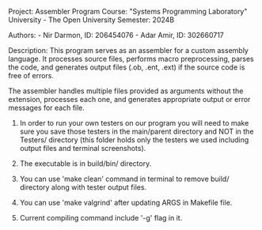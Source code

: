  Project: Assembler Program
 Course: "Systems Programming Laboratory"
 University - The Open University
 Semester: 2024B
 
 
Authors:
    - Nir Darmon, ID: 206454076
    - Adar Amir, ID: 302660717

Description:
    This program serves as an assembler for a custom assembly language.
    It processes source files, performs macro preprocessing, parses the code,
    and generates output files (.ob, .ent, .ext) if the source code is free of errors.
 
The assembler handles multiple files provided as arguments without the extension, processes each one,
and generates appropriate output or error messages for each file.

 
1.  In order to run your own testers on our program you will need to make sure you save those testers in the main/parent
    directory and NOT in the Testers/ directory (this folder holds only the testers we used including output files and
    terminal screenshots).

2.  The executable is in build/bin/ directory.

3.  You can use 'make clean' command in terminal to remove build/ directory along with tester output files.

4.  You can use 'make valgrind' after updating ARGS in Makefile file.

5.  Current compiling command include '-g' flag in it. 
